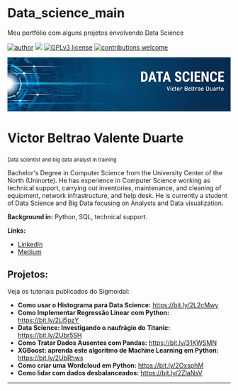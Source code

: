 # Data_science_main
Meu portfólio com alguns projetos envolvendo Data Science

[![author](https://img.shields.io/badge/author-carlosfab-red.svg)](https://www.linkedin.com/in/carlosfab) [![](https://img.shields.io/badge/python-3.7+-blue.svg)](https://www.python.org/downloads/release/python-365/) [![GPLv3 license](https://img.shields.io/badge/License-GPLv3-blue.svg)](http://perso.crans.org/besson/LICENSE.html) [![contributions welcome](https://img.shields.io/badge/contributions-welcome-brightgreen.svg?style=flat)](https://github.com/carlosfab/data_science/issues)

<p align="center">
  <img src="https://raw.githubusercontent.com/victorbeltrao12/Data_science_main/master/banner.png" >
</p>

# Victor Beltrao Valente Duarte
<sub>Data scientist and big data analyst in training</sub>

Bachelor's Degree in Computer Science from the University Center of the North (Uninorte). He has experience in Computer Science working as technical support, carrying out inventories, maintenance, and cleaning of equipment, network infrastructure, and help desk. He is currently a student of Data Science and Big Data focusing on Analysts and Data visualization. 

**Background in:** Python, SQL, technical support.

**Links:**
* [LinkedIn](https://www.linkedin.com/in/victorbeltrao/)
* [Medium](https://medium.com/@victorbeltraoduarte)


## Projetos:
Veja os tutoriais publicados do Sigmoidal:

* **Como usar o Histograma para Data Science:** https://bit.ly/2L2cMwy
* **Como Implementar Regressão Linear com Python:** https://bit.ly/2Li5pzY
* **Data Science: Investigando o naufrágio do Titanic:** https://bit.ly/2Ubr5SH
* **Como Tratar Dados Ausentes com Pandas:** https://bit.ly/31KWSMN
* **XGBoost: aprenda este algoritmo de Machine Learning em Python:** https://bit.ly/2UbRhws
* **Como criar uma Wordcloud em Python:** https://bit.ly/2OxsphM
* **Como lidar com dados desbalanceados:** https://bit.ly/2ZlaNsV

---
